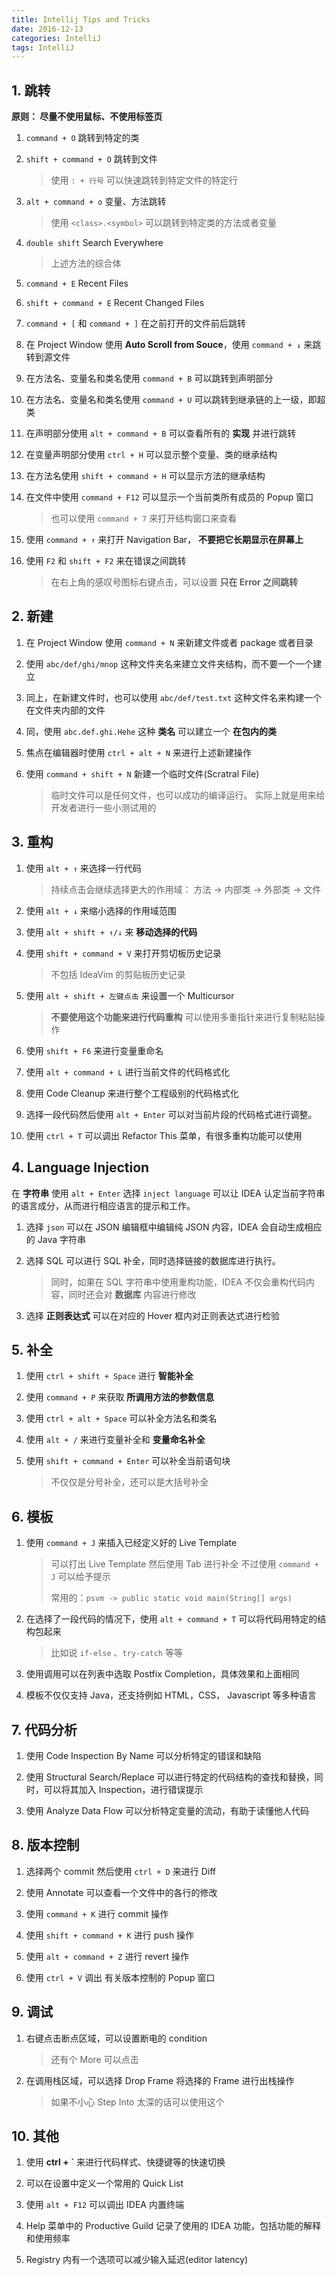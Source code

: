 ```yaml
---
title: Intellij Tips and Tricks
date: 2016-12-13
categories: IntelliJ
tags: IntelliJ
---
```


## 1. 跳转

**原则： 尽量不使用鼠标、不使用标签页**

1. `command + O` 跳转到特定的类


2. `shift + command + O` 跳转到文件
    > 使用 `: + 行号` 可以快速跳转到特定文件的特定行


3. `alt + command + o` 变量、方法跳转

    > 使用 `<class>.<symbol>` 可以跳转到特定类的方法或者变量

<!-- more -->

4. `double shift` Search Everywhere

    > 上述方法的综合体

5. `command + E` Recent Files


6. `shift + command + E` Recent Changed Files


7. `command + [` 和 `command + ]` 在之前打开的文件前后跳转


8. 在 Project Window 使用 **Auto Scroll from Souce**，使用 `command + ↓` 来跳转到源文件


9. 在方法名、变量名和类名使用 `command + B` 可以跳转到声明部分


10. 在方法名、变量名和类名使用 `command + U` 可以跳转到继承链的上一级，即超类


11. 在声明部分使用 `alt + command + B` 可以查看所有的 **实现** 并进行跳转


12. 在变量声明部分使用 `ctrl + H` 可以显示整个变量、类的继承结构


13. 在方法名使用 `shift + command + H` 可以显示方法的继承结构


14. 在文件中使用 `command + F12` 可以显示一个当前类所有成员的 Popup 窗口

    > 也可以使用 `command + 7` 来打开结构窗口来查看


15. 使用 `command + ↑` 来打开 Navigation Bar， **不要把它长期显示在屏幕上**


16. 使用 `F2` 和 `shift + F2` 来在错误之间跳转

    > 在右上角的感叹号图标右键点击，可以设置 **只在 Error 之间跳转**




## 2. 新建

1. 在 Project Window 使用 `command + N` 来新建文件或者 package 或者目录


2. 使用 `abc/def/ghi/mnop` 这种文件夹名来建立文件夹结构，而不要一个一个建立


3. 同上，在新建文件时，也可以使用 `abc/def/test.txt` 这种文件名来构建一个在文件夹内部的文件


4. 同，使用 `abc.def.ghi.Hehe` 这种 **类名** 可以建立一个 **在包内的类**


5. 焦点在编辑器时使用 `ctrl + alt + N` 来进行上述新建操作


6. 使用 `command + shift + N` 新建一个临时文件(Scratral File)

    > 临时文件可以是任何文件，也可以成功的编译运行。
    > 实际上就是用来给开发者进行一些小测试用的

## 3. 重构

1. 使用 `alt + ↑` 来选择一行代码

    > 持续点击会继续选择更大的作用域：
    > 方法 -> 内部类 -> 外部类 -> 文件


2. 使用 `alt + ↓` 来缩小选择的作用域范围


3. 使用 `alt + shift + ↑/↓` 来 **移动选择的代码**


4. 使用 `shift + command + V` 来打开剪切板历史记录

    > 不包括 IdeaVim 的剪贴板历史记录


5. 使用 `alt + shift + 左键点击` 来设置一个 Multicursor

    > **不要使用这个功能来进行代码重构**
    > 可以使用多重指针来进行复制粘贴操作

6. 使用 `shift + F6` 来进行变量重命名


7. 使用 `alt + command + L` 进行当前文件的代码格式化


8. 使用 Code Cleanup 来进行整个工程级别的代码格式化


9. 选择一段代码然后使用 `alt + Enter` 可以对当前片段的代码格式进行调整。


10. 使用 `ctrl + T` 可以调出 Refactor This 菜单，有很多重构功能可以使用

## 4. Language  Injection

在 **字符串** 使用 `alt + Enter` 选择 `inject language` 可以让 IDEA 认定当前字符串的语言成分，从而进行相应语言的提示和工作。

1. 选择 `json` 可以在 JSON 编辑框中编辑纯 JSON 内容，IDEA 会自动生成相应的 Java 字符串


2. 选择 SQL 可以进行 SQL 补全，同时选择链接的数据库进行执行。

    > 同时，如果在 SQL 字符串中使用重构功能，IDEA 不仅会重构代码内容，同时还会对 **数据库** 内容进行修改

3. 选择 **正则表达式** 可以在对应的 Hover 框内对正则表达式进行检验





## 5. 补全

1. 使用 `ctrl + shift + Space` 进行 **智能补全**


2. 使用 `command + P` 来获取 **所调用方法的参数信息**


3. 使用 `ctrl + alt + Space` 可以补全方法名和类名


4. 使用 `alt + /` 来进行变量补全和 **变量命名补全**


5. 使用 `shift + command + Enter` 可以补全当前语句块

    > 不仅仅是分号补全，还可以是大括号补全


## 6. 模板

1. 使用 `command + J` 来插入已经定义好的 Live Template

    > 可以打出 Live Template 然后使用 Tab 进行补全
    > 不过使用 `command + J` 可以给予提示
    >
    > 常用的：`psvm -> public static void main(String[] args)`

2. 在选择了一段代码的情况下，使用 `alt + command + T` 可以将代码用特定的结构包起来

    > 比如说 `if-else` 、`try-catch` 等等


3. 使用调用可以在列表中选取 Postfix Completion，具体效果和上面相同


4. 模板不仅仅支持 Java，还支持例如 HTML，CSS， Javascript 等多种语言


## 7. 代码分析

1. 使用 Code Inspection By Name 可以分析特定的错误和缺陷


2. 使用 Structural Search/Replace 可以进行特定的代码结构的查找和替换，同时，可以将其加入 Inspection，进行错误提示


3. 使用 Analyze Data Flow 可以分析特定变量的流动，有助于读懂他人代码




## 8. 版本控制

1. 选择两个 commit 然后使用 `ctrl + D` 来进行 Diff


2. 使用 Annotate 可以查看一个文件中的各行的修改


3. 使用 `command + K` 进行 commit 操作


4. 使用 `shift + command + K` 进行 push 操作


5. 使用 `alt + command + Z` 进行 revert 操作


6. 使用 `ctrl + V` 调出 有关版本控制的 Popup 窗口

## 9. 调试

1. 右键点击断点区域，可以设置断电的 condition

    > 还有个 More 可以点击


2. 在调用栈区域，可以选择 Drop Frame 将选择的 Frame 进行出栈操作

    > 如果不小心 Step Into 太深的话可以使用这个

## 10. 其他

1. 使用 **ctrl + \`** 来进行代码样式、快捷键等的快速切换


2. 可以在设置中定义一个常用的 Quick List


3. 使用 `alt + F12` 可以调出 IDEA 内置终端


3. Help 菜单中的 Productive Guild 记录了使用的 IDEA 功能，包括功能的解释和使用频率


4. Registry 内有一个选项可以减少输入延迟(editor latency)
